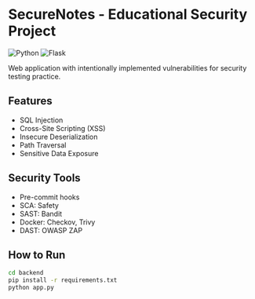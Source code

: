 # SecureNotes - Educational Security Project

![Python](https://img.shields.io/badge/python-3.12-blue)
![Flask](https://img.shields.io/badge/flask-2.3-green)

Web application with intentionally implemented vulnerabilities for security testing practice.

## Features
- SQL Injection
- Cross-Site Scripting (XSS)
- Insecure Deserialization
- Path Traversal
- Sensitive Data Exposure

## Security Tools
- Pre-commit hooks
- SCA: Safety
- SAST: Bandit
- Docker: Checkov, Trivy
- DAST: OWASP ZAP

## How to Run
```bash
cd backend
pip install -r requirements.txt
python app.py